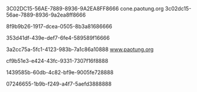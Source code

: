
3C02DC15-56AE-7889-8936-9A2EA8FF8666        cone.paotung.org
3c02dc15-56ae-7889-8936-9a2ea8ff8666

8f9b9b26-1917-dcea-0505-8b3a81686666

353d41df-439e-def7-6fe4-589589f16666

3a2cc75a-5fc1-4123-983b-7a1c86a10888        www.paotung.org

cf9b51e3-e424-43fc-9331-7307f16f8888

1439585b-60db-4c82-bf9e-9005fe728888

07246655-1b9b-f249-a4f7-5aefd3888888
